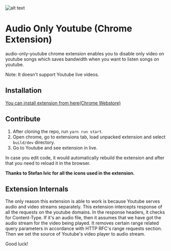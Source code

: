 ![alt text](https://raw.githubusercontent.com/Ashish-Bansal/audio-only-youtube/master/logo.png "Audio Only Youtube")

Audio Only Youtube (Chrome Extension)
=======================================

audio-only-youtube chrome extension enables you to disable only video on youtube songs which saves bandwidth when you want to listen songs on youtube.

Note: It doesn't support Youtube live videos.

## Installation

[You can install extension from here(Chrome Webstore)](https://chrome.google.com/webstore/detail/audio-only-youtube/pkocpiliahoaohbolmkelakpiphnllog)

## Contribute

1. After cloning the repo,  run `yarn run start`.
2. Open chrome, go to extensions tab, load unpacked extension and select
   `build/dev` directory.
3. Go to Youtube and see extension in live.

In case you edit code, it would automatically rebuild the extension and after
that you need to reload it in the browser.

**Thanks to Stefan Ivic for all the icons used in the extension.**

## Extension Internals

The only reason this extension is able to work is because Youtube serves audio and video streams separately. This extension intercepts response of all the requests on the youtube domains. In the response headers, it checks for Content-Type. If it's an audio file, then it assumes that we have got the audio stream for the video being played. It removes certain range related query parameters in accordance with HTTP RFC's range requests section. Then we set the source of Youtube's video player to audio stream.

Good luck!

